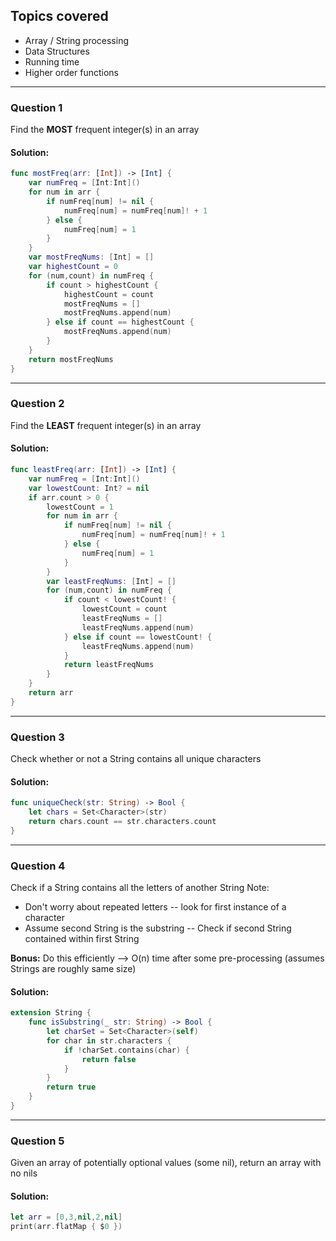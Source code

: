 ## Topics covered
* Array / String processing
* Data Structures
* Running time
* Higher order functions
--------

### Question 1
Find the **MOST** frequent integer(s) in an array

#### Solution:
```Swift
func mostFreq(arr: [Int]) -> [Int] {
    var numFreq = [Int:Int]()
    for num in arr {
        if numFreq[num] != nil {
            numFreq[num] = numFreq[num]! + 1
        } else {
            numFreq[num] = 1
        }
    }
    var mostFreqNums: [Int] = []
    var highestCount = 0
    for (num,count) in numFreq {
        if count > highestCount {
            highestCount = count
            mostFreqNums = []
            mostFreqNums.append(num)
        } else if count == highestCount {
            mostFreqNums.append(num)
        }
    }
    return mostFreqNums
}
```
--------

### Question 2
Find the **LEAST** frequent integer(s) in an array

#### Solution:
```Swift
func leastFreq(arr: [Int]) -> [Int] {
    var numFreq = [Int:Int]()
    var lowestCount: Int? = nil
    if arr.count > 0 {
        lowestCount = 1
        for num in arr {
            if numFreq[num] != nil {
                numFreq[num] = numFreq[num]! + 1
            } else {
                numFreq[num] = 1
            }
        }
        var leastFreqNums: [Int] = []
        for (num,count) in numFreq {
            if count < lowestCount! {
                lowestCount = count
                leastFreqNums = []
                leastFreqNums.append(num)
            } else if count == lowestCount! {
                leastFreqNums.append(num)
            }
            return leastFreqNums
        }
    }
    return arr
}
```
--------

### Question 3
Check whether or not a String contains all unique characters

#### Solution:
```Swift
func uniqueCheck(str: String) -> Bool {
    let chars = Set<Character>(str)
    return chars.count == str.characters.count
}
```
--------

### Question 4
Check if a String contains all the letters of another String
Note:
* Don't worry about repeated letters -- look for first instance of a character
* Assume second String is the substring -- Check if second String contained within first String

**Bonus:** Do this efficiently --> O(n) time after some pre-processing (assumes Strings are roughly same size)

#### Solution:
```Swift
extension String {
    func isSubstring(_ str: String) -> Bool {
        let charSet = Set<Character>(self)
        for char in str.characters {
            if !charSet.contains(char) {
                return false
            }
        }
        return true
    }
}
```
--------

### Question 5
Given an array of potentially optional values (some nil), return an array with no nils

#### Solution:
```Swift
let arr = [0,3,nil,2,nil]
print(arr.flatMap { $0 })
```
